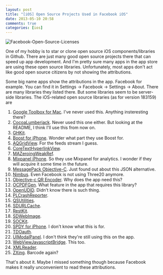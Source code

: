 ```yaml
---
layout: post
title: "[iOS] Open Source Projects Used in Facebook iOS"
date: 2013-05-10 20:58
comments: true
categories: [ios]
---
```


![Facebook-Open-Source-Licenses](http://f.cl.ly/items/2O163t1B1i46112q0n1L/Photo%202013-05-10%2021%2003%2015.png)

One of my hobby is to star or clone open source iOS components/libraries in Github. There are just many good open source projects there that can speed up app development. And I'm pretty sure many apps in the app store are using these open source libraries. Unfortunately, most apps don't act like good open source citizens by not showing the attributions.

<!--more-->

Some big name apps show the attributions in the app. Facebook for example. You can find it in Settings -> Facebook -> Settings -> About. There are many libraries they listed there. But some libraries seem to be server-side libraries. The iOS-related open source libraries (as for version 183159) are

1. [Google Toolbox for Mac](http://code.google.com/p/google-toolbox-for-mac/). I've never used this. Anything insteresting there?
2. [CocoaLumberjack](https://github.com/robbiehanson/CocoaLumberjack). Never used this one either. But looking at the README, I think I'll use this from now on.
3. [GHKit](http://gabriel.github.io/gh-kit/).
4. [Boost for iPhone](http://goodliffe.blogspot.jp/2010/09/building-boost-framework-for-ios-iphone.html?m=1). Wonder what part they use Boost for.
5. [AQGridView](https://github.com/AlanQuatermain/AQGridView). For the feeds stream I guess.
6. [CoreTextHyperlinkView](https://github.com/jasarien/CoreTextHyperlinkView). 
7. [MAZeroingWeakRef](https://github.com/mikeash/MAZeroingWeakRef). 
8. [Mixpanel iPhone](https://github.com/mikeash/MAZeroingWeakRef). So they use Mixpanel for analytics. I wonder if they will acquire it some time in the future.
9. [MessagePack Objective-C](https://github.com/msgpack/msgpack-objectivec). Just found out about this JSON alternative.
10. [Nimbus](https://github.com/jverkoey/nimbus). Even Facebook is not using Three20 anymore.
11. [Objective-c QR Encoder](https://github.com/jverkoey/ObjQREncoder). Why does the app need this?
12. [OCPDFGen](https://github.com/ocrickard/OCPDFGen). What feature in the app that requires this library?
13. [OpenUDID](https://github.com/ylechelle/OpenUDID). Didn't know there is such thing.
14. [PLCrashReporter](https://code.google.com/p/plcrashreporter/).
15. [QSUtilities](https://github.com/mikeho/QSUtilities/). 
16. [SDURLCache](https://github.com/rs/SDURLCache).
17. [RestKit](https://github.com/RestKit/RestKit). 
18. [SDWebImage](https://github.com/rs/SDWebImage).
19. [SOCKit](https://github.com/jverkoey/sockit).
20. [SPDY for iPhone](https://github.com/sorced-jim/SPDY-for-iPhone). I don't know what this is for.
21. [TDOauth](https://github.com/tweetdeck/TDOAuth).
22. [UIModalPanel](https://github.com/coneybeare/UAModalPanel). I don't think they're still using this on the app.
23. [WebViewJavascriptBridge](https://github.com/marcuswestin/WebViewJavascriptBridge). This too.
24. [XMLReader](https://github.com/amarcadet/XMLReader).
25. [ZXing](https://code.google.com/p/zxing/). Barcode again?

That's about it. Maybe I missed something though because Facebook makes it really unconvenient to read these attributions.